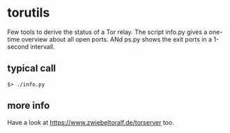 # torutils
Few tools to derive the status of a Tor relay.
The script info.py gives a one-time overview about all open ports.
ANd ps.py shows the exit ports in a 1-second intervall.


## typical call
    $> ./info.py

## more info
Have a look at https://www.zwiebeltoralf.de/torserver too.
